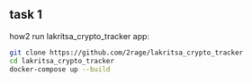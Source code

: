 

## task 1

how2 run lakritsa_crypto_tracker app:

```bash
git clone https://github.com/2rage/lakritsa_crypto_tracker
cd lakritsa_crypto_tracker
docker-compose up --build
```
